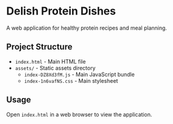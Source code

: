 # Delish Protein Dishes

A web application for healthy protein recipes and meal planning.

## Project Structure

- `index.html` - Main HTML file
- `assets/` - Static assets directory
  - `index-DZ8Xd3fM.js` - Main JavaScript bundle
  - `index-1n6vafNS.css` - Main stylesheet

## Usage

Open `index.html` in a web browser to view the application.
